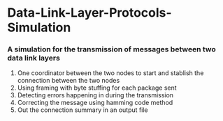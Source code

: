 # Data-Link-Layer-Protocols-Simulation
 
### A simulation for the transmission of messages between two data link layers
1. One coordinator between the two nodes to start and stablish the connection between the two nodes
2. Using framing with byte stuffing for each package sent 
3. Detecting errors happening in during the transmission
4. Correcting the message using hamming code method
5. Out the connection summary in an output file
